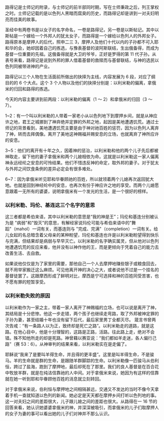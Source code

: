 路得记是士师记的附录，与士师记的前半部同时期，写在士师秉政之后，列王掌权之时。士师记记载的是以色列人黑暗而腐臭的历史，而路得记却是讲到一对夫妇明亮而佳美的故事。

圣经中有两卷书是以女子的名字命名，一卷是路得记，另一卷是以斯帖记。其中以斯帖是一个嫁给一个外邦人的犹太女子，而路得是一个嫁给以色列人的外邦女子。路得原本是摩押人的后代，照申二三 3，摩押人及他们十代以内的子孙都不可入耶和华的会，她却因着自己的拣选，与豫表基督的波阿斯联结，生出俄备得，而成为基督一位重要的先祖。这俄备得就是大卫的爷爷，正好是罗得的第 11 代子孙。从表号来看，路得记是说到外邦的罪人借着基督的救赎而与基督联结，与神的选民以色列同被带进神的产业。

路得记以三个人物在生活面前所做出的抉择为主线，内容发展为 6 段，对应了纲目的的 6 个大点。这个 3 个人物以及他们的抉择分别是：以利米勒的偏离，拿俄米的归回和路得的拣选。

今天的内容主要讲到前两段：以利米勒的偏离（1 ～ 2）和拿俄米的归回（3 ～ 7）。

1~2：有一个叫以利米勒的人带着一家老小从以色列地下到摩押乡间，就是从神应许之地，君王之城挪到了神弃绝并定罪的外邦之地，起因是美地遭遇饥荒。通过士师记的背景看到，美地遭遇饥荒主要是由于神对祂百姓的惩罚，因为以色列人离弃了神，转而去拜偶像。离开了美地这神赐福并赐安息的立场，也就离弃了神所应许的安息。

3~5：他们的离开有十年之久，因着神的惩治，以利米勒和他的两个儿子先后都被神取走，留下他的妻子拿俄米和两个儿媳相依为命。这就是以利米勒这一家人偏离神永远经纶之安息的可怜结果。他们不惜违反神的命定，取外邦的妻子。对于犹太与外邦之间饮食条例的差异必定会有很多难处。

6~7：因为拿俄米听见耶和华眷顾祂的百姓，所以就领着两个儿媳再次返回犹大地。也就是回到神经纶中的安息，也再次有份于神应许之地的享受。而两个儿媳愿意跟着一无所有的婆婆，说明拿俄米有一个发光的生活，是一个很好的榜样。

### 以利米勒、玛伦、基连这三个名字的意思

这三者都是希伯来语，其中以利米勒的意思是“我的神是王”；玛伦和基连分别被认为是 "病弱"和"毁灭"的意思，有解经家说玛伦可能与希伯来语中的"舞蹈"（mahol）一词有关，而基连则与 "完成、完满"（completion）一词有关。给儿女起的名总暗含着父母亲的某种盼望，玛伦和基连也许是以利米勒盼望得到快乐与完满，但结果却是病弱与早早灭亡。以利米勒的名字确实属灵，但从他对以色列地遭遇饥荒的反应来看，他并没有以神作他的王，而是更倾向于凭着自己的能力去改善生活、去自救。

如果说他仅仅是为了家里的需要，那他自己一个人去摩押地赚些银子或粮食回去，就不用举家搬迁这么麻烦。可见他离开神的决心之大，或者说他不过是一个挂名的基督徒罢了。这跟摩西形成了鲜明对比，摩西是宁可选择和神的百姓同受苦害，也不愿有罪的短暂享受。

### 以利米勒失败的原因

以利米勒作为一家之主，带着一家人离开了神赐福的立场，也可以说是离开了神，其结局是十分悲惨。他这一步走错，两个孩子也继续走弯路，取了外邦被神定罪的子孙为妻，甚至结婚十年也没有留下后代，最后家里男丁全都灭尽。 箴言书曾两次告戒：“有一条路人以为正，致终却是死亡之路”。以利米勒走的道路，就是这路。在他心目中，他是十分理智的，这路是正路，活路。往此路上走，绝对不会错。殊不知他所走的却是死路。神曾藉以赛亚说：“我们都如羊走迷，各人偏行己路”（赛 53：6）。从神审判的结果来看，以利米勒实在是走偏了。

耶稣说“我来了是要叫羊得生命，并且得的更丰盛”。这里是叫羊得生命，不是骏马。羊的生命就是群的生命，是跟随羊群脚踪的生命。以利米勒像一匹骏马从伯利恒，跨过了盐海，跑到了摩押地，最后却死在了那里。我们的良人基督是在百合花中牧放羊群，就是在纯洁信靠祂的人中间。对于拿俄米来说，她因为有这样的信靠就在她一听到耶和华眷顾他百姓的消息就立刻转回。

对于拿俄米来说，伯利恒与摩押地之间相隔甚远，交通又不发达的当时不像今天拿着手机一查就知道以色列的新闻。她必定是天天都在摩押乡间打听以色列地的事。这一对夫妇之间的差距很大，儿子跟儿媳之间的差距也很大。从路得在一 16 节的回答来看，她认识她婆婆拿俄米的神，并深深被吸引，而拿俄米的儿子们取摩押人的女子为妻的事可以看出她的儿子们对神并不那么认识。
